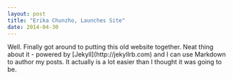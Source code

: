 ```yaml
---
layout: post
title: "Erika Chunzho, Launches Site"
date: 2014-04-30
---
```

<div class="Post">
Well. Finally got around to putting this old website together.
Neat thing about it - powered by [Jekyll](http://jekyllrb.com) and I can use Markdown to author my posts. 
It actually is a lot easier than I thought it was going to be.
  </div>
